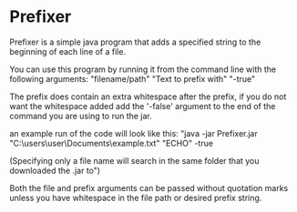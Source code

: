 # Prefixer
Prefixer is a simple java program that adds a specified string to the beginning of each line of a file.

You can use this program by running it from the command line with the following arguments:
"filename/path" "Text to prefix with" "-true" 

The prefix does contain an extra whitespace after the prefix, if you do not want the whitespace added add the '-false' argument to the end of the command you are using to run the jar.

an example run of the code will look like this:
"java -jar Prefixer.jar "C:\users\user\Documents\example.txt" "ECHO" -true

(Specifying only a file name will search in the same folder that you downloaded the .jar to")

Both the file and prefix arguments can be passed without quotation marks unless you have whitespace in the file path or desired prefix string.

